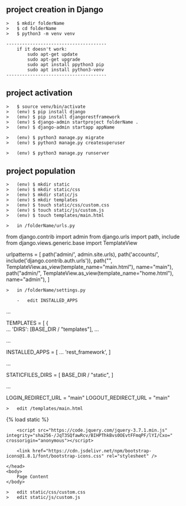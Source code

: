

project creation in Django
--------------------------

    >   $ mkdir folderName
    >   $ cd folderName
    >   $ python3 -m venv venv

    --------------------------------------
        if it doesn't work:
            sudo apt-get update
            sudo apt-get upgrade
            sudo apt install ppython3 pip
            sudo apt install python3-venv
    --------------------------------------

project activation
------------------

    >   $ source venv/bin/activate
    >   (env) $ pip install django
    >   (env) $ pip install djangorestframework
    >   (env) $ django-admin startproject folderName .
    >   (env) $ django-admin startapp appName

    >   (env) $ python3 manage.py migrate
    >   (env) $ python3 manage.py createsuperuser

    >   (env) $ python3 manage.py runserver

project population
------------------

    >   (env) $ mkdir static
    >   (env) $ mkdir static/css
    >   (env) $ mkdir static/js
    >   (env) $ mkdir templates
    >   (env) $ touch static/css/custom.css
    >   (env) $ touch static/js/custom.js
    >   (env) $ touch templates/main.html

    >   in /folderName/urls.py

from django.contrib import admin
from django.urls import path, include
from django.views.generic.base import TemplateView

urlpatterns = [
    path('admin/', admin.site.urls),
    path('accounts/', include('django.contrib.auth.urls')),
    path("", TemplateView.as_view(template_name="main.html"), name="main"),
    path("admin/", TemplateView.as_view(template_name="home.html"), name="admin"),
]


    >   in /folderName/settings.py

        -   edit INSTALLED_APPS
...

TEMPLATES = [
    {   
        ...
        'DIRS': [BASE_DIR / "templates"],
        ...

...

INSTALLED_APPS = [
    ...
    'rest_framework',
]

...

STATICFILES_DIRS = [
    BASE_DIR / "static",
]

...

LOGIN_REDIRECT_URL = "main"
LOGOUT_REDIRECT_URL = "main"

    >   edit /templates/main.html

{% load static %}
<!DOCTYPE HTML>
<html>
    <head>
        <title>Page Title</title>
        <link rel="stylesheet" href="{% static 'css/custom.css'%}" />

        <script src="https://code.jquery.com/jquery-3.7.1.min.js" integrity="sha256-/JqT3SQfawRcv/BIHPThkBvs0OEvtFFmqPF/lYI/Cxo=" crossorigin="anonymous"></script>
        
        <link href="https://cdn.jsdelivr.net/npm/bootstrap-icons@1.8.1/font/bootstrap-icons.css" rel="stylesheet" />
        
    </head>
    <body>
        Page Content
    </body>
</html>

<script src="{% static 'js/custom.js'%}"></script>


    >   edit static/css/custom.css
    >   edit static/js/custom.js

